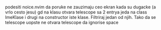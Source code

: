 podesiti noice.nvim da poruke ne zauzimaju ceo ekran kada su dugacke (a vrlo cesto jesu)
gd na klasu otvara telescope sa 2 entrya jeda na class ImeKlase i drugi na constructor iste klase. Filtriraj jedan od njih. Tako da se telescope uopste ne otvara
telescope da ignorise space
